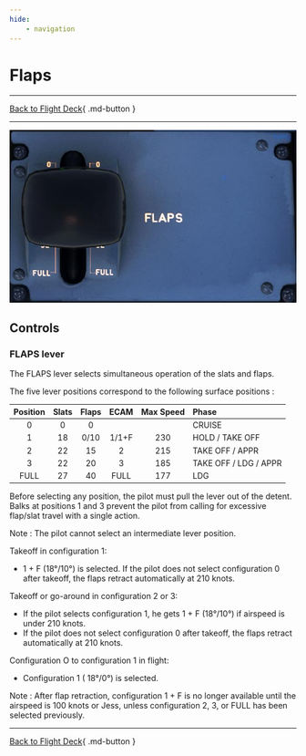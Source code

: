 ```yaml
---
hide:
    - navigation
---
```


# Flaps

---

[Back to Flight Deck](../index.md){ .md-button }

---

![Flaps Panel](../../../assets/a32nx-briefing/pedestal/Flaps-Panel.jpg "Flaps Panel")

## Controls

### FLAPS lever

The FLAPS lever selects simultaneous operation of the slats and flaps.

The five lever positions correspond to the following surface positions :

| Position | Slats | Flaps | ECAM  | Max Speed | Phase                 |
|:--------:|:-----:|:-----:|:-----:|:---------:|:----------------------|
|    0     |   0   |   0   |       |           | CRUISE                |
|    1     |  18   | 0/10  | 1/1+F |    230    | HOLD / TAKE OFF       |
|    2     |  22   |  15   |   2   |    215    | TAKE OFF / APPR       |
|    3     |  22   |  20   |   3   |    185    | TAKE OFF / LDG / APPR |
|   FULL   |  27   |  40   | FULL  |    177    | LDG                   |

Before selecting any position, the pilot must pull the lever out of the detent. Balks at positions 1 and 3 prevent the pilot from calling for excessive flap/slat travel with a single action.

Note : The pilot cannot select an intermediate lever position.

Takeoff in configuration 1:

- 1 + F (18°/10°) is selected. If the pilot does not select configuration 0 after takeoff, the flaps retract automatically at 210 knots.

Takeoff or go-around in configuration 2 or 3:

- If the pilot selects configuration 1, he gets 1 + F (18°/10°) if airspeed is under 210 knots.
- If the pilot does not select configuration 0 after takeoff, the flaps retract automatically at 210 knots.

Configuration O to configuration 1 in flight:

- Configuration 1 ( 18°/0°) is selected.

Note : After flap retraction, configuration 1 + F is no longer available until the airspeed is 100 knots or Jess, unless configuration 2, 3, or FULL has been selected previously.

---

[Back to Flight Deck](../index.md){ .md-button }

